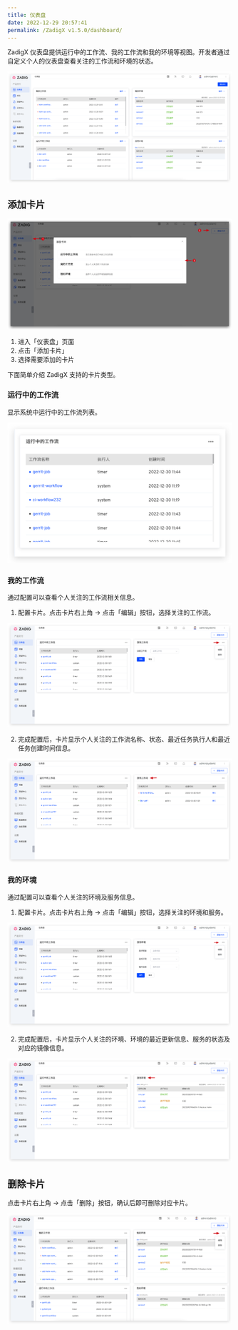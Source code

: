```yaml
---
title: 仪表盘
date: 2022-12-29 20:57:41
permalink: /ZadigX v1.5.0/dashboard/
---
```


ZadigX 仪表盘提供运行中的工作流、我的工作流和我的环境等视图。开发者通过自定义个人的仪表盘查看关注的工作流和环境的状态。

![仪表盘](./_images/dashboard_1.png)

## 添加卡片

![仪表盘](./_images/dashboard_2.png)

1. 进入「仪表盘」页面
2. 点击「添加卡片」
3. 选择需要添加的卡片

下面简单介绍 ZadigX 支持的卡片类型。

### 运行中的工作流

显示系统中运行中的工作流列表。

![仪表盘](./_images/dashboarding_running.png)

### 我的工作流

通过配置可以查看个人关注的工作流相关信息。

1. 配置卡片。点击卡片右上角 -> 点击「编辑」按钮，选择关注的工作流。

![仪表盘](./_images/dashboard_my_workflow_1.png)

2. 完成配置后，卡片显示个人关注的工作流名称、状态、最近任务执行人和最近任务创建时间信息。

![仪表盘](./_images/dashboard_my_workflow_2.png)


### 我的环境

通过配置可以查看个人关注的环境及服务信息。

1. 配置卡片。点击卡片右上角 -> 点击「编辑」按钮，选择关注的环境和服务。

![仪表盘](./_images/dashboard_my_env_1.png)

2. 完成配置后，卡片显示个人关注的环境、环境的最近更新信息、服务的状态及对应的镜像信息。

![仪表盘](./_images/dashboard_my_env_2.png)


## 删除卡片

点击卡片右上角 -> 点击「删除」按钮，确认后即可删除对应卡片。

![仪表盘](./_images/dashboard_rm_card.png)


